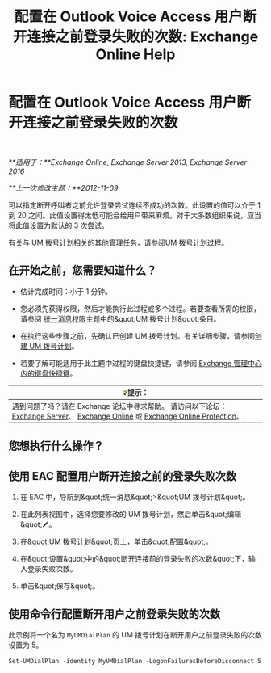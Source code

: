 ﻿---
title: '配置在 Outlook Voice Access 用户断开连接之前登录失败的次数: Exchange Online Help'
TOCTitle: 配置在 Outlook Voice Access 用户断开连接之前登录失败的次数
ms:assetid: 02f93888-168c-44bb-8cf6-17f5fcc3d733
ms:mtpsurl: https://technet.microsoft.com/zh-cn/library/Ee423537(v=EXCHG.150)
ms:contentKeyID: 50489840
ms.date: 05/23/2018
mtps_version: v=EXCHG.150
ms.translationtype: MT
---

# 配置在 Outlook Voice Access 用户断开连接之前登录失败的次数

 

_**适用于：**Exchange Online, Exchange Server 2013, Exchange Server 2016_

_**上一次修改主题：**2012-11-09_

可以指定断开呼叫者之前允许登录尝试连续不成功的次数。此设置的值可以介于 1 到 20 之间。此值设置得太低可能会给用户带来麻烦。对于大多数组织来说，应当将此值设置为默认的 3 次尝试。

有关与 UM 拨号计划相关的其他管理任务，请参阅[UM 拨号计划过程](um-dial-plan-procedures-exchange-2013-help.md)。

## 在开始之前，您需要知道什么？

  - 估计完成时间：小于 1 分钟。

  - 您必须先获得权限，然后才能执行此过程或多个过程。若要查看所需的权限，请参阅 [统一消息权限](unified-messaging-permissions-exchange-2013-help.md)主题中的\&quot;UM 拨号计划\&quot;条目。

  - 在执行这些步骤之前，先确认已创建 UM 拨号计划。有关详细步骤，请参阅[创建 UM 拨号计划](create-a-um-dial-plan-exchange-2013-help.md)。

  - 若要了解可能适用于此主题中过程的键盘快捷键，请参阅 [Exchange 管理中心内的键盘快捷键](keyboard-shortcuts-in-the-exchange-admin-center-exchange-online-protection-help.md)。

<table>
<thead>
<tr class="header">
<th><img src="images/Bb124558.tip(EXCHG.150).gif" title="提示" alt="提示" />提示：</th>
</tr>
</thead>
<tbody>
<tr class="odd">
<td>遇到问题了吗？请在 Exchange 论坛中寻求帮助。 请访问以下论坛：<a href="https://go.microsoft.com/fwlink/p/?linkid=60612">Exchange Server</a>、 <a href="https://go.microsoft.com/fwlink/p/?linkid=267542">Exchange Online</a> 或 <a href="https://go.microsoft.com/fwlink/p/?linkid=285351">Exchange Online Protection</a>。.</td>
</tr>
</tbody>
</table>


## 您想执行什么操作？

## 使用 EAC 配置用户断开连接之前的登录失败次数

1.  在 EAC 中，导航到\&quot;统一消息\&quot;\>\&quot;UM 拨号计划\&quot;。

2.  在此列表视图中，选择您要修改的 UM 拨号计划，然后单击\&quot;编辑\&quot;![编辑图标](images/Bb124582.6f53ccb2-1f13-4c02-bea0-30690e6ea71d(EXCHG.150).gif "编辑图标")。

3.  在\&quot;UM 拨号计划\&quot;页上，单击\&quot;配置\&quot;。

4.  在\&quot;设置\&quot;中的\&quot;断开连接前的登录失败的次数\&quot;下，输入登录失败次数。

5.  单击\&quot;保存\&quot;。

## 使用命令行配置断开用户之前登录失败的次数

此示例将一个名为 `MyUMDialPlan` 的 UM 拨号计划在断开用户之前登录失败的次数设置为 5。

    Set-UMDialPlan -identity MyUMDialPlan -LogonFailuresBeforeDisconnect 5

